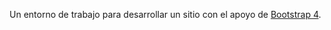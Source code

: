 Un entorno de trabajo para desarrollar un sitio con el apoyo de [Bootstrap 4](http://getbootstrap.com/). 